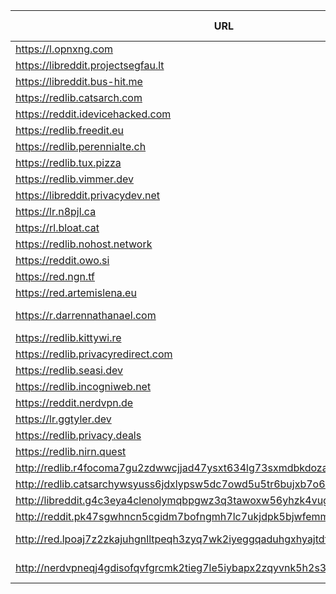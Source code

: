 |URL|Network|Version|Location|Behind Cloudflare?|Comment|
|-|-|-|-|-|-|
|https://l.opnxng.com|WWW|v0.31.0|🇸🇬 SG|||
|https://libreddit.projectsegfau.lt|WWW|v0.34.0|🇱🇺 LU|||
|https://libreddit.bus-hit.me|WWW|v0.31.0|🇨🇦 CA|||
|https://redlib.catsarch.com|WWW|v0.34.0|🇺🇸 US|||
|https://reddit.idevicehacked.com|WWW|v0.34.0|🇺🇸 US|||
|https://redlib.freedit.eu|WWW|v0.34.0|🇺🇸 US|||
|https://redlib.perennialte.ch|WWW|v0.34.0|🇦🇺 AU|✅||
|https://redlib.tux.pizza|WWW|v0.31.0|🇺🇸 US|||
|https://redlib.vimmer.dev|WWW|v0.34.0|🇵🇱 PL|||
|https://libreddit.privacydev.net|WWW|v0.31.0|🇫🇷 FR|||
|https://lr.n8pjl.ca|WWW|v0.31.2|🇨🇦 CA|||
|https://rl.bloat.cat|WWW|v0.34.0|🇷🇴 RO|||
|https://redlib.nohost.network|WWW|v0.34.0|🇲🇽 MX|||
|https://reddit.owo.si|WWW|v0.31.0|🇩🇪 DE|||
|https://red.ngn.tf|WWW|v0.34.0|🇹🇷 TR|||
|https://red.artemislena.eu|WWW|v0.34.0|🇩🇪 DE||Be crime do gay|
|https://r.darrennathanael.com|WWW|v0.34.0|🇺🇸 US||contact noc at darrennathanael.com|
|https://redlib.kittywi.re|WWW|v0.31.0|🇫🇷 FR|||
|https://redlib.privacyredirect.com|WWW|v0.34.0|🇫🇮 FI|||
|https://redlib.seasi.dev|WWW|v0.34.0|🇸🇬 SG|||
|https://redlib.incogniweb.net|WWW|v0.34.0|🇺🇸 US|||
|https://reddit.nerdvpn.de|WWW|v0.34.0|🇺🇦 UA||SFW only|
|https://lr.ggtyler.dev|WWW|v0.34.0|🇺🇸 US|||
|https://redlib.privacy.deals|WWW|v0.34.0|🇹🇷 true|||
|https://redlib.nirn.quest|WWW|v0.34.0|🇺🇸 US|||
|http://redlib.r4focoma7gu2zdwwcjjad47ysxt634lg73sxmdbkdozanwqslho5ohyd.onion|Tor|v0.31.0|🇩🇪 DE|✅||
|http://redlib.catsarchywsyuss6jdxlypsw5dc7owd5u5tr6bujxb7o6xw2hipqehyd.onion|Tor|v0.33.0|🇺🇸 US|||
|http://libreddit.g4c3eya4clenolymqbpgwz3q3tawoxw56yhzk4vugqrl6dtu3ejvhjid.onion|Tor|v0.31.0|🇫🇷 FR|||
|http://reddit.pk47sgwhncn5cgidm7bofngmh7lc7ukjdpk5bjwfemmyp27ovl25ikyd.onion/|Tor|v0.31.0|🇩🇪 DE|||
|http://red.lpoaj7z2zkajuhgnlltpeqh3zyq7wk2iyeggqaduhgxhyajtdt2j7wad.onion|Tor|v0.31.0|🇩🇪 DE||Onion of red.artemislena.eu|
|http://nerdvpneqj4gdisofqvfgrcmk2tieg7le5iybapx2zqyvnk5h2s3uaid.onion|Tor|v0.31.0|🇺🇦 UA||Onion of reddit.nerdvpn.de|

